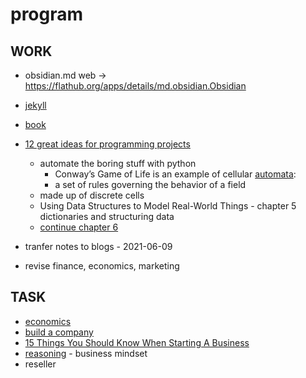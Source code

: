 # program

## WORK
- obsidian.md web -> https://flathub.org/apps/details/md.obsidian.Obsidian
- [jekyll](jekyll)
- [book](book)

- [12 great ideas for programming projects](https://filipesilva.me/blog/12-great-ideas-for-programming-projects-that-people-will-use/)
     - automate the boring stuff with python
          - Conway’s Game of Life is an example of cellular [automata](automata):
          - a set of rules governing the behavior of a field
     - made up of discrete cells
     - Using Data Structures to Model Real-World Things - chapter 5 dictionaries and structuring data
     - [continue chapter 6](https://automatetheboringstuff.com/2e/chapter6/)
- tranfer notes to blogs - 2021-06-09
- revise finance, economics, marketing

## TASK

- [economics](economics)
- [build a company](build-a-company)
- [15 Things You Should Know When Starting A Business](15-Things-You-Should-Know-When-Starting-A-Business)
- [reasoning](reasoning) - business mindset
- reseller
